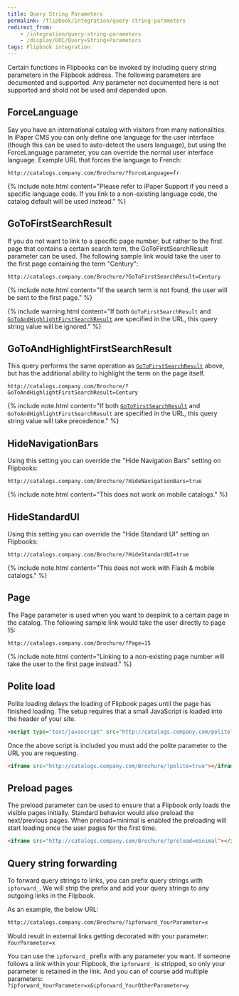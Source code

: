 ```yaml
---
title: Query String Parameters
permalink: /flipbook/integration/query-string-parameters
redirect_from:
    - /integration/query-string-parameters
    - /display/DOC/Query+String+Parameters
tags: Flipbook integration
---
```


Certain functions in Flipbooks can be invoked by including query string parameters in the Flipbook address. The following parameters are documented and supported. Any parameter not documented here is not supported and shold not be used and depended upon.

## ForceLanguage

Say you have an international catalog with visitors from many nationalities. In iPaper CMS you can only define one language for the user interface (though this can be used to auto-detect the users language), but using the ForceLanguage parameter, you can override the normal user interface language. Example URL that forces the language to French:
```
http://catalogs.company.com/Brochure/?ForceLanguage=fr
```
{% include note.html content="Please refer to iPaper Support if you need a specific language code. If you link to a non-existing language code, the catalog default will be used instead." %}


## GoToFirstSearchResult

If you do not want to link to a specific page number, but rather to the first page that contains a certain search term, the GoToFirstSearchResult parameter can be used. The following sample link would take the user to the first page containing the term "Century":
```
http://catalogs.company.com/Brochure/?GoToFirstSearchResult=Century
```
{% include note.html content="If the search term is not found, the user will be sent to the first page." %}

{% include warning.html content="If both `GoToFirstSearchResult` and [`GoToAndHighlightFirstSearchResult`](#gotoandhighlightfirstsearchresult) are specified in the URL, this query string value will be ignored." %}

## GoToAndHighlightFirstSearchResult

This query performs the same operation as [`GoToFirstSearchResult`](#gotofirstsearchresult) above, but has the additional ability to highlight the term on the page itself.

```
http://catalogs.company.com/Brochure/?GoToAndHighlightFirstSearchResult=Century
```

{% include note.html content="If both [`GoToFirstSearchResult`](#gotofirstsearchresult) and `GoToAndHighlightFirstSearchResult` are specified in the URL, this query string value will take precedence." %}

## HideNavigationBars

Using this setting you can override the "Hide Navigation Bars" setting on Flipbooks:
```
http://catalogs.company.com/Brochure/?HideNavigationBars=true
```
{% include note.html content="This does not work on mobile catalogs." %}


## HideStandardUI

Using this setting you can override the "Hide Standard UI" setting on Flipbooks:
```
http://catalogs.company.com/Brochure/?HideStandardUI=true
```
{% include note.html content="This does not work with Flash & mobile catalogs." %}

## Page

The Page parameter is used when you want to deeplink to a certain page in the catalog. The following sample link would take the user directly to page 15:
```
http://catalogs.company.com/Brochure/?Page=15
```
{% include note.html content="Linking to a non-existing page number will take the user to the first page instead." %}


## Polite load

Polite loading delays the loading of Flipbook pages until the page has finished loading. The setup requires that a small JavaScript is loaded into the header of your site.

```html
<script type="text/javascript" src="http://catalogs.company.com/politeload.js"></script>
```

Once the above script is included you must add the polite parameter to the URL you are requesting.

```html
<iframe src="http://catalogs.company.com/Brochure/?polite=true"></iframe>
```

## Preload pages

The preload parameter can be used to ensure that a Flipbook only loads the visible pages initially. Standard behavior would also preload the next/previous pages. When preload=minimal is enabled the preloading will start loading once the user pages for the first time.

```html
<iframe src="http://catalogs.company.com/Brochure/?preload=minimal"></iframe>
```

## Query string forwarding

To forward query strings to links, you can prefix query strings with `ipforward_`. We will strip the prefix and add your query strings to any outgoing links in the Flipbook. 

As an example, the below URL:

```html
http://catalogs.company.com/Brochure/?ipforward_YourParameter=x
```
Would result in external links getting decorated with your parameter: `YourParameter=x`

You can use the `ipforward_` prefix with any parameter you want. If someone follows a link within your Flipbook, the `ipforward_` is stripped, so only your parameter is retained in the link. And you can of course add multiple parameters:  
`?ipforward_YourParameter=x&ipforward_YourOtherParameter=y`

